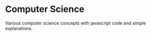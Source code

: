 # Computer Science

Various computer science concepts with javascript code and simple explanations. 